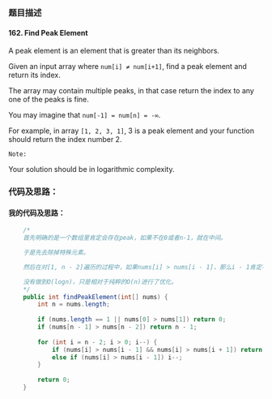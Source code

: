 ### 题目描述

#### 162. Find Peak Element

A peak element is an element that is greater than its neighbors.

Given an input array where `num[i] ≠ num[i+1]`, find a peak element and return its index.

The array may contain multiple peaks, in that case return the index to any one of the peaks is fine.

You may imagine that `num[-1] = num[n] = -∞`.

For example, in array `[1, 2, 3, 1]`, 3 is a peak element and your function should return the index number 2.

`Note:`

Your solution should be in logarithmic complexity.

### 代码及思路：

#### 我的代码及思路：

```java
    /*
    首先明确的是一个数组里肯定会存在peak，如果不在0或者n-1，就在中间。

    于是先去除掉特殊元素。

    然后在对[1, n - 2]遍历的过程中，如果nums[i] > nums[i - 1]，那么i - 1肯定不是peak，可以排除

    没有做到O(logn)，只是相对于纯粹的O(n)进行了优化。
    */
    public int findPeakElement(int[] nums) {
        int n = nums.length;
        
        if (nums.length == 1 || nums[0] > nums[1]) return 0;
        if (nums[n - 1] > nums[n - 2]) return n - 1;
        
        for (int i = n - 2; i > 0; i--) {
            if (nums[i] > nums[i - 1] && nums[i] > nums[i + 1]) return i;
            else if (nums[i] > nums[i - 1]) i--;
        }
        
        return 0;
    }
```